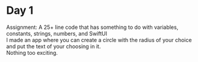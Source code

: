 # Day 1
Assignment: A 25+ line code that has something to do with variables, constants, strings, numbers, and SwiftUI <br>
I made an app where you can create a circle with the radius of your choice and put the text of your choosing in it.<br>
Nothing too exciting.
